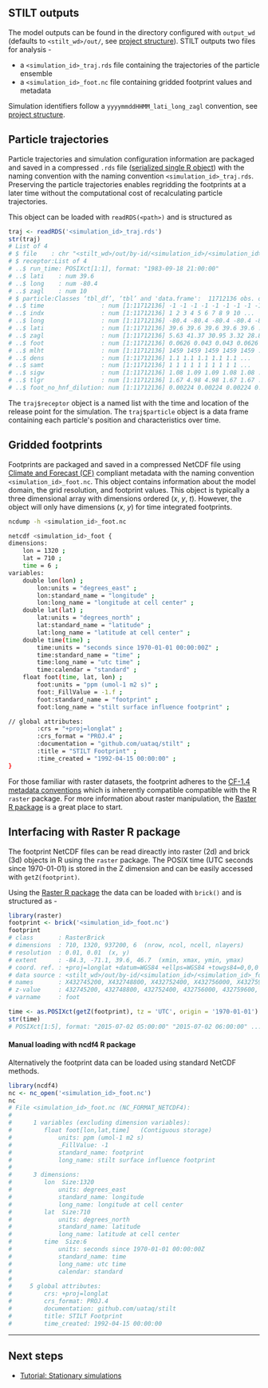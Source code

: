 ## STILT outputs

The model outputs can be found in the directory configured with `output_wd` (defaults to `<stilt_wd>/out/`, see [project structure](http://localhost:3000/#/project-structure)). STILT outputs two files for analysis -

- a `<simulation_id>_traj.rds` file containing the trajectories of the particle ensemble
- a `<simulation_id>_foot.nc` file containing gridded footprint values and metadata

Simulation identifiers follow a `yyyymmddHHMM_lati_long_zagl` convention, see [project structure](project-structure.md?id=outby-id).

## Particle trajectories

Particle trajectories and simulation configuration information are packaged and saved in a compressed `.rds` file ([serialized single R object](https://stat.ethz.ch/R-manual/R-devel/library/base/html/readRDS.html)) with the naming convention with the naming convention `<simulation_id>_traj.rds`. Preserving the particle trajectories enables regridding the footprints at a later time without the computational cost of recalculating particle trajectories.

This object can be loaded with `readRDS(<path>)` and is structured as

```r
traj <- readRDS('<simulation_id>_traj.rds')
str(traj)
# List of 4
# $ file    : chr "<stilt_wd>/out/by-id/<simulation_id>/<simulation_id>_traj.rds
# $ receptor:List of 4
# ..$ run_time: POSIXct[1:1], format: "1983-09-18 21:00:00"
# ..$ lati    : num 39.6
# ..$ long    : num -80.4
# ..$ zagl    : num 10
# $ particle:Classes ‘tbl_df’, ‘tbl’ and 'data.frame':	11712136 obs. of  12 variables:
# ..$ time                : num [1:11712136] -1 -1 -1 -1 -1 -1 -1 -1 -1 -1 ...
# ..$ indx                : num [1:11712136] 1 2 3 4 5 6 7 8 9 10 ...
# ..$ long                : num [1:11712136] -80.4 -80.4 -80.4 -80.4 -80.4 ...
# ..$ lati                : num [1:11712136] 39.6 39.6 39.6 39.6 39.6 ...
# ..$ zagl                : num [1:11712136] 5.63 41.37 30.95 3.32 28.88 ...
# ..$ foot                : num [1:11712136] 0.0626 0.043 0.043 0.0626 0.0627 ...
# ..$ mlht                : num [1:11712136] 1459 1459 1459 1459 1459 ...
# ..$ dens                : num [1:11712136] 1.1 1.1 1.1 1.1 1.1 ...
# ..$ samt                : num [1:11712136] 1 1 1 1 1 1 1 1 1 1 ...
# ..$ sigw                : num [1:11712136] 1.08 1.09 1.09 1.08 1.08 ...
# ..$ tlgr                : num [1:11712136] 1.67 4.98 4.98 1.67 1.67 ...
# ..$ foot_no_hnf_dilution: num [1:11712136] 0.00224 0.00224 0.00224 0.00224 0.00224 ...
```

The `traj$receptor` object is a named list with the time and location of the release point for the simulation. The `traj$particle` object is a data frame containing each particle's position and characteristics over time.

## Gridded footprints

Footprints are packaged and saved in a compressed NetCDF file using [Climate and Forecast (CF)](http://cfconventions.org) compliant metadata with the naming convention `<simulation_id>_foot.nc`. This object contains information about the model domain, the grid resolution, and footprint values. This object is typically a three dimensional array with dimensions ordered (_x_, _y_, _t_). However, the object will only have dimensions (_x_, _y_) for time integrated footprints.

```bash
ncdump -h <simulation_id>_foot.nc

netcdf <simulation_id>_foot {
dimensions:
	lon = 1320 ;
	lat = 710 ;
	time = 6 ;
variables:
	double lon(lon) ;
		lon:units = "degrees_east" ;
		lon:standard_name = "longitude" ;
		lon:long_name = "longitude at cell center" ;
	double lat(lat) ;
		lat:units = "degrees_north" ;
		lat:standard_name = "latitude" ;
		lat:long_name = "latitude at cell center" ;
	double time(time) ;
		time:units = "seconds since 1970-01-01 00:00:00Z" ;
		time:standard_name = "time" ;
		time:long_name = "utc time" ;
		time:calendar = "standard" ;
	float foot(time, lat, lon) ;
		foot:units = "ppm (umol-1 m2 s)" ;
		foot:_FillValue = -1.f ;
		foot:standard_name = "footprint" ;
		foot:long_name = "stilt surface influence footprint" ;

// global attributes:
		:crs = "+proj=longlat" ;
		:crs_format = "PROJ.4" ;
		:documentation = "github.com/uataq/stilt" ;
		:title = "STILT Footprint" ;
		:time_created = "1992-04-15 00:00:00" ;
}

```

For those familiar with raster datasets, the footprint adheres to the [CF-1.4 metadata conventions](http://cfconventions.org/) which is inherently compatible compatible with the R `raster` package. For more information about raster manipulation, the [Raster R package](https://geoscripting-wur.github.io/IntroToRaster/) is a great place to start.

## Interfacing with Raster R package

The footprint NetCDF files can be read direactly into raster (2d) and brick (3d) objects in R using the `raster` package. The POSIX time (UTC seconds since 1970-01-01) is stored in the Z dimension and can be easily accessed with `getZ(footprint)`.

Using the [Raster R package](https://geoscripting-wur.github.io/IntroToRaster/) the data can be loaded with `brick()` and is structured as -

```r
library(raster)
footprint <- brick('<simulation_id>_foot.nc')
footprint
# class       : RasterBrick
# dimensions  : 710, 1320, 937200, 6  (nrow, ncol, ncell, nlayers)
# resolution  : 0.01, 0.01  (x, y)
# extent      : -84.3, -71.1, 39.6, 46.7  (xmin, xmax, ymin, ymax)
# coord. ref. : +proj=longlat +datum=WGS84 +ellps=WGS84 +towgs84=0,0,0
# data source : <stilt_wd>/out/by-id/<simulation_id>/<simulation_id>_foot.nc
# names       : X432745200, X432748800, X432752400, X432756000, X432759600, X432763200
# z-value     : 432745200, 432748800, 432752400, 432756000, 432759600, 432763200
# varname     : foot

time <- as.POSIXct(getZ(footprint), tz = 'UTC', origin = '1970-01-01')
str(time)
# POSIXct[1:5], format: "2015-07-02 05:00:00" "2015-07-02 06:00:00" ...
```

#### Manual loading with ncdf4 R package

Alternatively the footprint data can be loaded using standard NetCDF methods.

```r
library(ncdf4)
nc <- nc_open('<simulation_id>_foot.nc')
nc
# File <simulation_id>_foot.nc (NC_FORMAT_NETCDF4):
#
#      1 variables (excluding dimension variables):
#         float foot[lon,lat,time]   (Contiguous storage)
#             units: ppm (umol-1 m2 s)
#             _FillValue: -1
#             standard_name: footprint
#             long_name: stilt surface influence footprint
#
#      3 dimensions:
#         lon  Size:1320
#             units: degrees_east
#             standard_name: longitude
#             long_name: longitude at cell center
#         lat  Size:710
#             units: degrees_north
#             standard_name: latitude
#             long_name: latitude at cell center
#         time  Size:6
#             units: seconds since 1970-01-01 00:00:00Z
#             standard_name: time
#             long_name: utc time
#             calendar: standard
#
#     5 global attributes:
#         crs: +proj=longlat
#         crs_format: PROJ.4
#         documentation: github.com/uataq/stilt
#         title: STILT Footprint
#         time_created: 1992-04-15 00:00:00
```

---

## Next steps

- [Tutorial: Stationary simulations](https://github.com/uataq/stilt-tutorials/tree/main/01-wbb)
